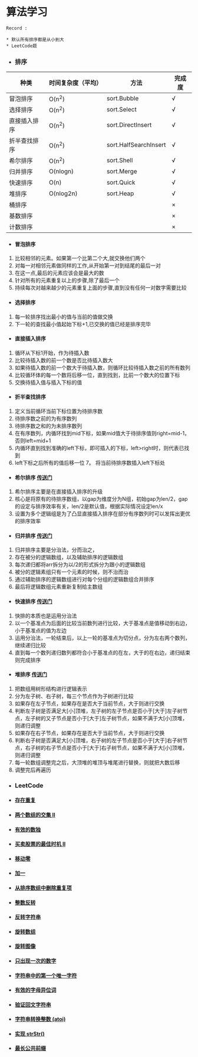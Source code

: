 # 算法学习

    Record :
    
    * 默认所有排序都是从小到大
    * LeetCode题
    
- ### 排序
| 种类 | 时间复杂度（平均） |方法 | 完成度 |
| ---- | ---- | ---- | ---- | 
| 冒泡排序 | O(n<sup>2</sup>) | sort.Bubble | √ |
| 选择排序 | O(n<sup>2</sup>) | sort.Select | √ |
| 直接插入排序 | O(n<sup>2</sup>) | sort.DirectInsert | √ |
| 折半查找排序 | O(n<sup>2</sup>) | sort.HalfSearchInsert | √ |
| 希尔排序 | O(n<sup>2</sup>) | sort.Shell | √ |
| 归并排序 | O(nlogn) | sort.Merge | √ |
| 快速排序 | O(n) | sort.Quick | √ |
| 堆排序   | O(nlog2n) | sort.Heap | √ |
| 桶排序   | | | × |
| 基数排序 | | | × |
| 计数排序 | | | × |


- #### 冒泡排序
1. 比较相邻的元素。如果第一个比第二个大,就交换他们两个
2. 对每一对相邻元素做同样的工作,从开始第一对到结尾的最后一对
3. 在这一点,最后的元素应该会是最大的数
4. 针对所有的元素重复以上的步骤,除了最后一个
5. 持续每次对越来越少的元素重复上面的步骤,直到没有任何一对数字需要比较

- #### 选择排序
1. 每一轮排序找出最小的值与当前的值做交换
2. 下一轮的查找最小值起始下标+1,已交换的值已经是排序完毕

- #### 直接插入排序
1. 循环从下标1开始，作为待插入数
2. 比较待插入数的前一个数是否比待插入数大
3. 如果待插入数的前一个数大于待插入数，则循环比较待插入数之前的所有数列
5. 比较循环体的每一个数将后移一位，直到找到，比前一个数大的位置下标
4. 交换待插入值与插入下标的值

- #### 折半查找排序
1. 定义当前循环当前下标位置为待排序数
2. 待排序数之前的为有序数列
3. 待排序数之和的为未排序数列
4. 在有序数列，内循环找到mid下标，如果mid值大于待排序值则right=mid-1，否则left=mid+1
5. 内循环直到找到准确的left下标，即可插入的下标，left>right时，则代表已找到
6. left下标之后所有的值后移一位
7。 将当前待排序数插入left下标处

- #### 希尔排序 [传送门](https://www.cnblogs.com/chengxiao/p/6104371.html)
1. 希尔排序主要是在直接插入排序的升级
2. 核心是将原有的待排序数组，以gap为维度分为N组，初始gap为len/2，gap的设定与排序效率有关，len/2是默认值，根据实际情况设定len/x
3. 设置为多个逻辑组是为了凸显直接插入排序在部分有序数列时可以发挥出更优的排序效率

- #### 归并排序 [传送门](https://www.itcodemonkey.com/article/3288.html)
1. 归并排序主要是分治法，分而治之，
2. 存在被分的逻辑数组，以及辅助排序的逻辑数组
3. 每次递归都将arr拆分为以/2的形式拆分为跟小的逻辑数组
4. 被分的逻辑素组只有一个元素的时候，则不治而治
5. 通过辅助排序的逻辑数组进行对每个分组的逻辑数组合并排序
6. 最后将逻辑数组元素重新复制给主数组

- #### 快速排序 [传送门](https://www.sczyh30.com/posts/Algorithm/algorithm-quicksort/)
1. 快排的本质也是运用分治法
2. 以一个基准点为后面的比较当前数列进行比较，大于基准点是值移动到右边，小于基准点的值为左边
3. 运用分治法，一轮结束后，以上一轮的基准点为切分点，分为左右两个数列，继续递归比较
4. 直到每一个数列递归数列都符合小于基准点的在左，大于的在右边，递归结束则完成排序

- #### 堆排序 [传送门](https://www.cnblogs.com/lanhaicode/p/10546257.html)
1. 把数组用树形结构进行逻辑表示
2. 分为左子树、右子树，每三个节点作为子树进行比较
3. 如果存在左子节点，如果存在是否大于当前节点，大于则进行交换
4. 判断左子树是否满足大[小]顶堆，左子树的左子节点是否小于[大于]左子树节点，左子树的又子节点是否小于[大于]左子树节点，如果不满于大[小]顶堆，则递归调整
5. 如果存在右子节点，如果存在是否大于当前节点，大于则进行交换
6. 判断右子树是否满足大[小]顶堆，右子树的左子节点是否小于[大于]右子树节点，右子树的右子节点是否小于[大于]右子树节点，如果不满于大[小]顶堆，则递归调整
7. 每一轮数组调整完之后，大顶堆的堆顶与堆尾进行替换，则就把大数后移
8. 调整完后再遍历

- ### LeetCode
- #### [存在重复](https://leetcode-cn.com/explore/interview/card/top-interview-questions-easy/1/array/24/)
- #### [两个数组的交集 II](https://leetcode-cn.com/explore/interview/card/top-interview-questions-easy/1/array/24/)
- #### [有效的数独](https://leetcode-cn.com/explore/interview/card/top-interview-questions-easy/1/array/30/)
- #### [买卖股票的最佳时机 II](https://leetcode-cn.com/explore/interview/card/top-interview-questions-easy/1/array/22/)
- #### [移动零](https://leetcode-cn.com/explore/interview/card/top-interview-questions-easy/1/array/28/)
- #### [加一](https://leetcode-cn.com/explore/interview/card/top-interview-questions-easy/1/array/27/)
- #### [从排序数组中删除重复项](https://leetcode-cn.com/explore/interview/card/top-interview-questions-easy/1/array/21/)
- #### [整数反转](https://leetcode-cn.com/explore/interview/card/top-interview-questions-easy/5/strings/33/)
- #### [反转字符串](https://leetcode-cn.com/explore/interview/card/top-interview-questions-easy/5/strings/32/)
- #### [旋转数组](https://leetcode-cn.com/explore/interview/card/top-interview-questions-easy/1/array/23/)
- #### [旋转图像](https://leetcode-cn.com/explore/interview/card/top-interview-questions-easy/1/array/31/)
- #### [只出现一次的数字](https://leetcode-cn.com/explore/interview/card/top-interview-questions-easy/1/array/25/)
- #### [字符串中的第一个唯一字符](https://leetcode-cn.com/explore/interview/card/top-interview-questions-easy/5/strings/34/)
- #### [有效的字母异位词](https://leetcode-cn.com/explore/interview/card/top-interview-questions-easy/5/strings/35/)
- #### [验证回文字符串](https://leetcode-cn.com/explore/interview/card/top-interview-questions-easy/5/strings/36/) 
- #### [字符串转换整数 (atoi)](https://leetcode-cn.com/explore/interview/card/top-interview-questions-easy/5/strings/37/) 
- #### [实现 strStr()](https://leetcode-cn.com/explore/interview/card/top-interview-questions-easy/5/strings/38/) 
- #### [最长公共前缀](https://leetcode-cn.com/explore/interview/card/top-interview-questions-easy/5/strings/40/)



